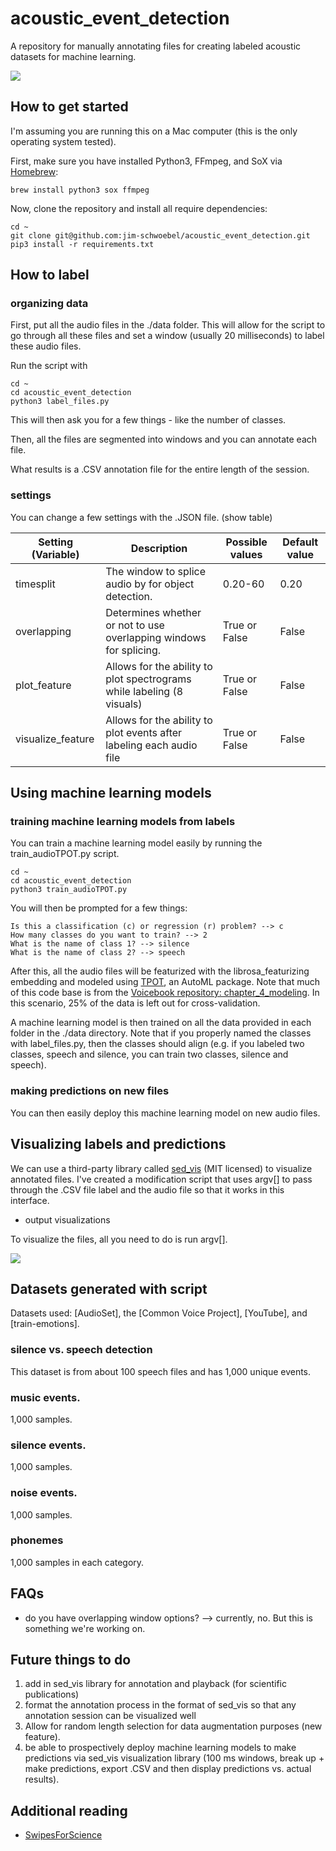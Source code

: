 # acoustic_event_detection
A repository for manually annotating files for creating labeled acoustic datasets for machine learning.

![](https://media.giphy.com/media/vybWlRniCXzZC/giphy.gif)

## How to get started

I'm assuming you are running this on a Mac computer (this is the only operating system tested).

First, make sure you have installed Python3, FFmpeg, and SoX via [Homebrew](https://brew.sh/):

```
brew install python3 sox ffmpeg
```

Now, clone the repository and install all require dependencies:

```
cd ~
git clone git@github.com:jim-schwoebel/acoustic_event_detection.git
pip3 install -r requirements.txt
```

## How to label

### organizing data
First, put all the audio files in the ./data folder. This will allow for the script to go through all these files and set a window (usually 20 milliseconds) to label these audio files. 

Run the script with 
```
cd ~
cd acoustic_event_detection
python3 label_files.py
```

This will then ask you for a few things - like the number of classes. 

Then, all the files are segmented into windows and you can annotate each file. 

What results is a .CSV annotation file for the entire length of the session.

### settings 
You can change a few settings with the .JSON file. (show table)

| Setting (Variable)   | Description  | Possible values     |  Default value     |
| ------------- | ---------- | ----------- | ----------- |
| timesplit | The window to splice audio by for object detection. | 0.20-60 | 0.20 |
| overlapping  | Determines whether or not to use overlapping windows for splicing. | True or False | False |
| plot_feature | Allows for the ability to plot spectrograms while labeling (8 visuals) | True or False | False |
| visualize_feature | Allows for the ability to plot events after labeling each audio file | True or False | False |

## Using machine learning models

### training machine learning models from labels 
You can train a machine learning model easily by running the train_audioTPOT.py script.

```
cd ~
cd acoustic_event_detection
python3 train_audioTPOT.py
```

You will then be prompted for a few things:

```
Is this a classification (c) or regression (r) problem? --> c
How many classes do you want to train? --> 2 
What is the name of class 1? --> silence
What is the name of class 2? --> speech
```

After this, all the audio files will be featurized with the librosa_featurizing embedding and modeled using [TPOT](https://epistasislab.github.io/tpot/), an AutoML package. Note that much of this code base is from the [Voicebook repository: chapter_4_modeling](https://github.com/jim-schwoebel/voicebook/tree/master/chapter_4_modeling). In this scenario, 25% of the data is left out for cross-validation. 

A machine learning model is then trained on all the data provided in each folder in the ./data directory. Note that if you properly named the classes with label_files.py, then the classes should align (e.g. if you labeled two classes, speech and silence, you can train two classes, silence and speech). 

### making predictions on new files 
You can then easily deploy this machine learning model on new audio files. 

## Visualizing labels and predictions
 
We can use a third-party library called [sed_vis](https://github.com/TUT-ARG/sed_vis) (MIT licensed) to visualize annotated files. I've created a modification script that uses argv[] to pass through the .CSV file label and the audio file so that it works in this interface.

- output visualizations

To visualize the files, all you need to do is run argv[]. 

![](https://github.com/jim-schwoebel/acoustic_event_detection/blob/master/sed_vis/visualizers/Figure_1.png)

## Datasets generated with script

Datasets used: [AudioSet], the [Common Voice Project], [YouTube], and [train-emotions].

### silence vs. speech detection
This dataset is from about 100 speech files and has 1,000 unique events. 

### music events.
1,000 samples.

### silence events.
1,000 samples.

### noise events.
1,000 samples.

### phonemes 
1,000 samples in each category.

## FAQs
* do you have overlapping window options? --> currently, no. But this is something we're working on.

## Future things to do
1. add in sed_vis library for annotation and playback (for scientific publications) 
2. format the annotation process in the format of sed_vis so that any annotation session can be visualized well 
3. Allow for random length selection for data augmentation purposes (new feature). 
4. be able to prospectively deploy machine learning models to make predictions via sed_vis visualization library (100 ms windows, break up + make predictions, export .CSV and then display predictions vs. actual results). 

## Additional reading
* [SwipesForScience](https://github.com/SwipesForScience/SwipesForScience)
